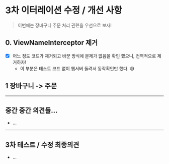 # 3차 이터레이션 수정 / 개선 사항

> 이번에는 장바구니 주문 처리 관련을 우선으로 보자!



## 0. ViewNameInterceptor 제거

- [x] 어느 정도 코드가 제거되고 바꾼 방식에 문제가 없음을 확인 했으니, 전역적으로 제거하자!
  - 이 부분은 테스트 코드 없이 웹서버 돌려서 동작확인만 했다. 😅 

    
## 1 장바구니 -> 주문









---

## 중간 중간 의견들...

* ...



---

## 3차 테스트 / 수정 최종의견

* ...
